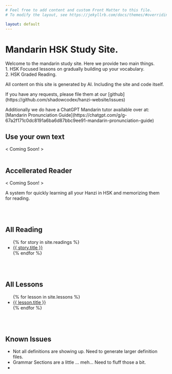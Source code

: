 ```yaml
---
# Feel free to add content and custom Front Matter to this file.
# To modify the layout, see https://jekyllrb.com/docs/themes/#overriding-theme-defaults

layout: default
---
```

<h1>Mandarin HSK Study Site.</h1>
<p>Welcome to the mandarin study site. Here we provide two main things.<br />1. HSK Focused lessons on gradually building up your vocabulary.<br />2. HSK Graded Reading.<p>
<p>All content on this site is generated by AI. Including the site and code itself.</P>
<p>If you have any requests, please file them at our [github](https://github.com/shadowcodex/hanzi-website/issues)</p>
<p>
<p>Additionally we do have a ChatGPT Mandarin tutor available over at: [Mandarin Pronunciation Guide](https://chatgpt.com/g/g-67a2f171c0dc8191a6ba6d87bbc9ee91-mandarin-pronunciation-guide)

<h2>Use your own text</h2>
< Coming Soon! >
<br />
<br />
<h2>Accellerated Reader</h2>
<p>< Coming Soon! ></p>
<p>A system for quickly learning all your Hanzi in HSK and memorizing them for reading.</p>
<br />
<br />
<h2>All Reading</h2>
<ul>
{% for story in site.readings %}
    <li><a href="{{ site.url }}{{ site.baseurl }}/{{ story.url }}">{{ story.title }}</a></li>
{% endfor %}
</ul>
<br />
<br />
<h2>All Lessons</h2>
<ul>
  {% for lesson in site.lessons %}
    <li><a href="{{ site.url }}{{ site.baseurl }}/{{ lesson.url }}">{{ lesson.title }}</a></li>
  {% endfor %}
</ul>
<br />
<br />
<h2>Known Issues</h2>
<ul>
    <li>Not all definitions are showing up. Need to generate larger definition files.</li>
    <li>Grammar Sections are a little ... meh... Need to fluff those a bit.</li>
    <li></li>
</ul>